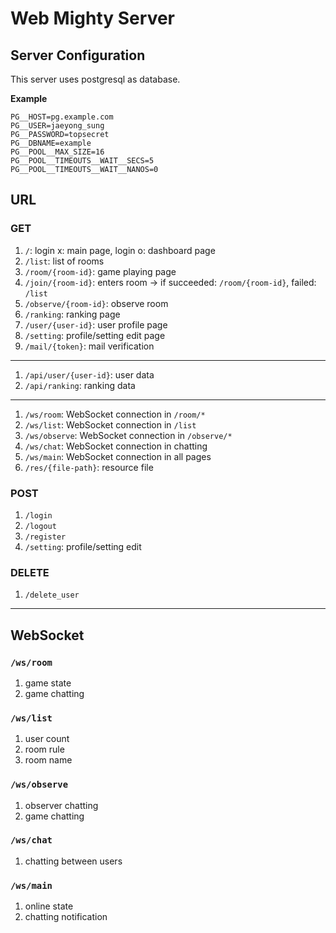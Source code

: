 # Web Mighty Server

## Server Configuration

This server uses postgresql as database.

**Example**

```dotenv
PG__HOST=pg.example.com
PG__USER=jaeyong_sung
PG__PASSWORD=topsecret
PG__DBNAME=example
PG__POOL__MAX_SIZE=16
PG__POOL__TIMEOUTS__WAIT__SECS=5
PG__POOL__TIMEOUTS__WAIT__NANOS=0
```

## URL

### GET

1. `/`: login x: main page,  login o: dashboard page
1. `/list`: list of rooms
1. `/room/{room-id}`: game playing page
1. `/join/{room-id}`: enters room -> if succeeded: `/room/{room-id}`, failed: `/list`
1. `/observe/{room-id}`: observe room
1. `/ranking`: ranking page
1. `/user/{user-id}`: user profile page
1. `/setting`: profile/setting edit page
1. `/mail/{token}`: mail verification

---

1. `/api/user/{user-id}`: user data
1. `/api/ranking`: ranking data

---

1. `/ws/room`: WebSocket connection in `/room/*`
1. `/ws/list`: WebSocket connection in `/list`
1. `/ws/observe`: WebSocket connection in `/observe/*`
1. `/ws/chat`: WebSocket connection in chatting
1. `/ws/main`: WebSocket connection in all pages
1. `/res/{file-path}`: resource file

### POST

1. `/login`
1. `/logout`
1. `/register`
1. `/setting`: profile/setting edit

### DELETE

1. `/delete_user`

---
## WebSocket

### `/ws/room`

1. game state
1. game chatting

### `/ws/list`

1. user count
1. room rule
1. room name

### `/ws/observe`

1. observer chatting
1. game chatting

### `/ws/chat`

1. chatting between users

### `/ws/main`

1. online state
1. chatting notification
